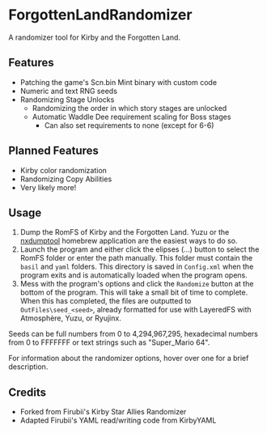 # ForgottenLandRandomizer
A randomizer tool for Kirby and the Forgotten Land.

## Features
* Patching the game's Scn.bin Mint binary with custom code
* Numeric and text RNG seeds
* Randomizing Stage Unlocks
  * Randomizing the order in which story stages are unlocked
  * Automatic Waddle Dee requirement scaling for Boss stages
	* Can also set requirements to none (except for 6-6)

## Planned Features
* Kirby color randomization
* Randomizing Copy Abilities
* Very likely more!

## Usage
1. Dump the RomFS of Kirby and the Forgotten Land. Yuzu or the [nxdumptool](https://github.com/DarkMatterCore/nxdumptool/releases/tag/v1.1.14) homebrew application are the easiest ways to do so.
2. Launch the program and either click the elipses (...) button to select the RomFS folder or enter the path manually. This folder must contain the `basil` and `yaml` folders.
This directory is saved in `Config.xml` when the program exits and is automatically loaded when the program opens.
3. Mess with the program's options and click the `Randomize` button at the bottom of the program. This will take a small bit of time to complete.
When this has completed, the files are outputted to `OutFiles\seed_<seed>`, already formatted for use with LayeredFS with Atmosphère, Yuzu, or Ryujinx.

Seeds can be full numbers from 0 to 4,294,967,295, hexadecimal numbers from 0 to FFFFFFF or text strings such as "Super_Mario 64".

For information about the randomizer options, hover over one for a brief description.

## Credits
* Forked from Firubii's Kirby Star Allies Randomizer
* Adapted Firubii's YAML read/writing code from KirbyYAML
